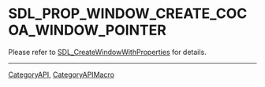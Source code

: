 # SDL_PROP_WINDOW_CREATE_COCOA_WINDOW_POINTER

Please refer to [SDL_CreateWindowWithProperties](SDL_CreateWindowWithProperties) for details.

----
[CategoryAPI](CategoryAPI), [CategoryAPIMacro](CategoryAPIMacro)

